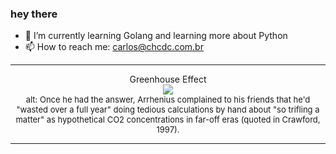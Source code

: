 ### hey there 

- :seedling: I’m currently learning Golang and learning more about Python
- :mailbox: How to reach me: carlos@chcdc.com.br


---


<!-- xkcd -->
<p align="center">Greenhouse Effect</br><img src=https://imgs.xkcd.com/comics/greenhouse_effect.png></br><font size =2>alt: Once he had the answer, Arrhenius complained to his friends that he'd "wasted over a full year" doing tedious calculations by hand about "so trifling a matter" as hypothetical CO2 concentrations in far-off eras (quoted in Crawford, 1997).</br></font></p></table></p> 


<!-- xkcd -->
---
